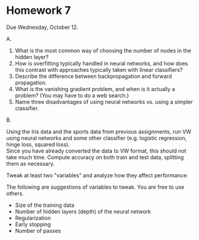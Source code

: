 Homework 7
==
Due Wednesday,  October 12.

A. 

1.  What is the most common way of choosing the number of nodes in the hidden layer?
2.  How is overfitting typically handled in neural networks, and how does this contrast with approaches typically taken with linear classifiers?
3.  Describe the difference between backpropagation and forward propagation.
4.  What is the vanishing gradient problem, and when is it actually a problem? (You may have to do a web search.)
5.  Name three disadvantages of using neural networks vs. using a simpler classifier.

B.  

Using the Iris data and the sports data from previous assignments, run VW using neural networks and some other classifier (e.g. logistic regression, hinge loss, squared loss).  
Since you have already converted the data to VW format, this should not take much time.
Compute accuracy on both train and test data, splitting them as necessary.

Tweak at least two "variables" and analyze how they affect performance:

The following are suggestions of variables to tweak.  You are free to use others.
* Size of the training data
* Number of hidden layers (depth) of the neural network
* Regularization
* Early stopping
* Number of passes

